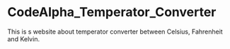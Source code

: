 # CodeAlpha_Temperator_Converter
This is s website about temperator converter between Celsius, Fahrenheit and Kelvin.
